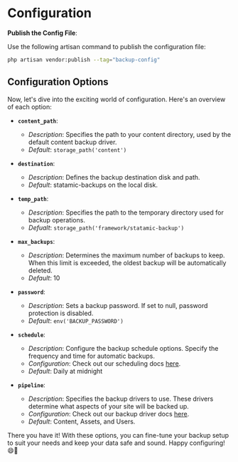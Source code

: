 # Configuration

**Publish the Config File**:

Use the following artisan command to publish the configuration file:

```sh
php artisan vendor:publish --tag="backup-config"
```

## Configuration Options

Now, let's dive into the exciting world of configuration. Here's an overview of each option:

- **`content_path`**:

  - _Description_: Specifies the path to your content directory, used by the default content backup driver.
  - _Default_: `storage_path('content')`

- **`destination`**:

  - _Description_: Defines the backup destination disk and path.
  - _Default_: statamic-backups on the local disk.

- **`temp_path`**:

  - _Description_: Specifies the path to the temporary directory used for backup operations.
  - _Defualt_: `storage_path('framework/statamic-backup')`

- **`max_backups`**:

  - _Description_: Determines the maximum number of backups to keep. When this limit is exceeded, the oldest backup will be automatically deleted.
  - _Default_: 10

- **`password`**:

  - _Description_: Sets a backup password. If set to null, password protection is disabled.
  - _Default_: `env('BACKUP_PASSWORD')`

- **`schedule`**:

  - _Description_: Configure the backup schedule options. Specify the frequency and time for automatic backups.
  - _Configuration_: Check out our scheduling docs [here](scheduling.md).
  - _Default_: Daily at midnight

- **`pipeline`**:
  - _Description_: Specifies the backup drivers to use. These drivers determine what aspects of your site will be backed up.
  - _Configuration_: Check out our backup driver docs [here](drivers.md).
  - _Default_: Content, Assets, and Users.

There you have it! With these options, you can fine-tune your backup setup to suit your needs and keep your data safe and sound. Happy configuring! 😄🚀
